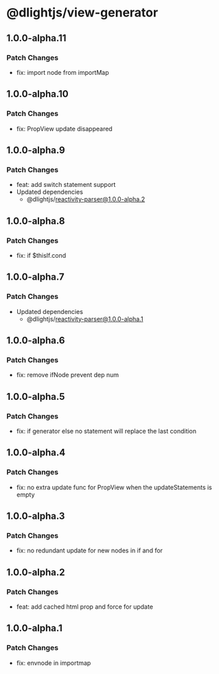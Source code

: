 # @dlightjs/view-generator

## 1.0.0-alpha.11

### Patch Changes

- fix: import node from importMap

## 1.0.0-alpha.10

### Patch Changes

- fix: PropView update disappeared

## 1.0.0-alpha.9

### Patch Changes

- feat: add switch statement support
- Updated dependencies
  - @dlightjs/reactivity-parser@1.0.0-alpha.2

## 1.0.0-alpha.8

### Patch Changes

- fix: if $thisIf.cond

## 1.0.0-alpha.7

### Patch Changes

- Updated dependencies
  - @dlightjs/reactivity-parser@1.0.0-alpha.1

## 1.0.0-alpha.6

### Patch Changes

- fix: remove ifNode prevent dep num

## 1.0.0-alpha.5

### Patch Changes

- fix: if generator else no statement will replace the last condition

## 1.0.0-alpha.4

### Patch Changes

- fix: no extra update func for PropView when the updateStatements is empty

## 1.0.0-alpha.3

### Patch Changes

- fix: no redundant update for new nodes in if and for

## 1.0.0-alpha.2

### Patch Changes

- feat: add cached html prop and force for update

## 1.0.0-alpha.1

### Patch Changes

- fix: envnode in importmap

